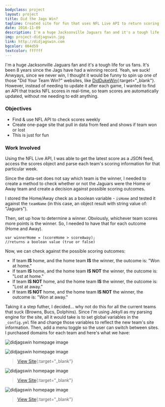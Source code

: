 ```yaml
---
bodyclass: project
layout: project
title: Did the Jags Win?
tagline: Created site for fun that uses NFL Live API to return scoring outcome
date: 2016-11-09
description: I'm a huge Jacksonville Jaguars fan and it's a tough life for us fans. It's been 8 years since the Jags have had a winning record. Since we never win, I thought it would be funny to spin up one of those joke websites, "Did Your Team Win?
img: project-didjagswin.jpg
link: http://didjagswin.com
bgcolor: 004d59
textcolor: ffffff
---
```


I'm a huge Jacksonville Jaguars fan and it's a tough life for us fans. It's been 8 years since the Jags have had a winning record. Yeah, we suck! Anwyays, since we never win, I thought it would be funny to spin up one of those "Did Your Team Win?" websites, like [DidDukeWin](https://www.diddukewin.com/){:target="_blank"}. However, instead of needing to update it after each game, I wanted to find an API that tracks NFL scores in real-time, so team scores are automatically updated, without me needing to edit anything.

### Objectives
* Find & use NFL API to check scores weekly
* Create one-page site that pull in data from feed and shows if team won or lost
* This is just for fun

### Work Involved
Using the NFL Live API, I was able to get the latest score as a JSON feed, access the scores object and parse each team's scoring information for that particular week.

Since the data-set does not say which team is the winner, I needed to create a method to check whether or not the Jaguars were the Home or Away team and create a decision against possible scoring outcomes. 

I stored the Home/Away check as a boolean variable - `isHome` and tested it against the `teamName` (in this case, an object result with string value of: "Jaguars").

Then, set up how to determine a winner. Obviously, whichever team scores more points is the winner. So, I needed to have that for each outcome (Home and Away).

~~~
var winnerHome = (scoreHome > scoreAway);
//returns a boolean value (true or false)
~~~
Now, we can check against the possible scoring outcomes:

* If team **IS** home, and the home team **IS** the winner, the outcome is: "Won at home."
* If team **IS** home, and the home team **IS NOT** the winner, the outcome is: "Lost at home."
* If team **IS NOT** home, and the home team **IS** the winner, the outcome is: "Lost at away."
* If team **IS NOT** home, and the home team **IS NOT** the winner, the outcome is: "Won at away."

Taking it a step futher, I decided... why not do this for all the current teams that suck (Browns, Bucs, Dolphins). Since I'm using Jekyll as my parsing engine for the site, all it would take is to set global variables in the `_config.yml` file and change those variables to reflect the new team's site information. Then, add a menu toggle so the user can switch between sites. I purchased domains for each team and here's what we have:

![didjagswin homepage image](/assets/project-didjagswin-home.png)

![didjagswin homepage image](/assets/project-didjagswin-bucs.png)
> [View Site](http://didbucswin.com/){:target="_blank"}

![didjagswin homepage image](/assets/project-didjagswin-browns.png)
> [View Site](http://didbrownswin.com/){:target="_blank"}

![didjagswin homepage image](/assets/project-didjagswin-phins.png)
> [View Site](http://didphinswin.com/){:target="_blank"}